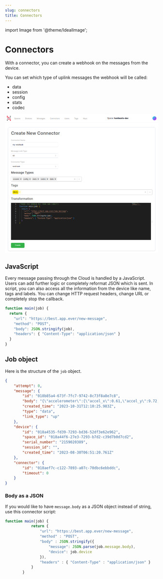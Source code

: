 ```yaml
---
slug: connectors
title: Connectors
---
```

import Image from '@theme/IdealImage';

# Connectors

With a connector, you can create a webhook on the messages from the device.

You can set which type of uplink messages the webhook will be called:
- data
- session
- config
- stats
- codec

![](connector-new.png)

## JavaScript

Every message passing through the Cloud is handled by a JavaScript. Users can add further logic or completely reformat JSON which is sent. In script, you can also access all the information from the device like name, tags and labels. You can change HTTP request headers, change URL or completely stop the callback.

```js
function main(job) {
  return {
    "url": "https://best.app.ever/new-message",
    "method": "POST",
    "body": JSON.stringify(job),
    "headers": { "Content-Type": "application/json" }
  }
}
```

## Job object

Here is the structure of the `job` object.

```json
{
    "attempt": 0,
    "message": {
        "id": "018b85a4-673f-7fc7-9742-8c73f8a8e7c8",
        "body": "{\"accelerometer\":{\"accel_x\":0.61,\"accel_y\":9.72,\"accel_z\":0.07,\"orientation\":3},\"battery\":{\"current_load\":26,\"voltage_load\":2.65,\"voltage_rest\":2.8},\"frame\":{\"protocol\":3,\"sequence\":3,\"timestamp\":1698754222},\"network\":{\"parameter\":{\"band\":20,\"cid\":658209,\"earfcn\":6447,\"ecl\":0,\"eest\":7,\"plmn\":23003,\"rsrp\":-91,\"rsrq\":-5,\"snr\":10}},\"state\":{\"uptime\":86461},\"thermometer\":{\"temperature\":21.37}}",
        "created_time": "2023-10-31T12:10:25.983Z",
        "type": "data",
        "link_type": "up"
    },
    "device": {
        "id": "018a4535-fd39-7293-bd36-52df3e62e962",
        "space_id": "018a44f6-27e3-7293-b7d2-c39d7b0d7cd2",
        "serial_number": "2159020389",
        "session_id": "",
        "created_time": "2023-08-30T06:51:20.761Z"
    },
    "connector": {
        "id": "018aef7c-c122-7893-a07c-70dbc6ebbddc",
        "timeout": 0
    }
}
```

### Body as a JSON

If you would like to have `message.body` as a JSON object instead of string, use this connector script:

```js
function main(job) {
			return {
				"url": "https://best.app.ever/new-message",
				"method" : "POST",
				"body" : JSON.stringify({
					"message": JSON.parse(job.message.body),
					"device": job.device
				}),
				"headers" : { "Content-Type" : "application/json" }
			}
		}
```
